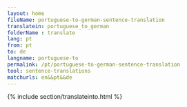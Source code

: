 ```yaml
---
layout: home
fileName: portuguese-to-german-sentence-translation
translatein: portuguese_to_german
folderName : translate
lang: pt
from: pt
to: de
langname: portuguese-to
permalink: /pt/portuguese-to-german-sentence-translation
tool: sentence-translations
matchurls: en&&pt&&de
---
```

{% include section/translateinto.html %}
